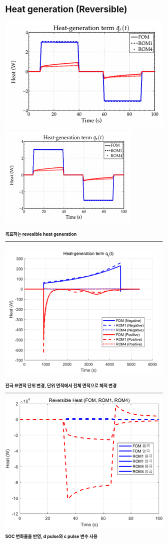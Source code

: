 # Heat generation (Reversible)

![목표하는 reversible heat generation](https://github.com/Igabin/heat-term/blob/main/%ED%99%94%EB%A9%B4%20%EC%BA%A1%EC%B2%98%202025-03-28%20123438.png)
<img src="https://github.com/Igabin/heat-term/blob/main/%ED%99%94%EB%A9%B4%20%EC%BA%A1%EC%B2%98%202025-03-28%20123438.png" width="400" height="300">

**목표하는 revesible heat generation**

---

![전극 표면적 단위 변경, 단위 면적에서 전체 면적으로 체적 변경](https://github.com/Igabin/heat-term/blob/main/%ED%99%94%EB%A9%B4%20%EC%BA%A1%EC%B2%98%202025-03-28%20123457.png)

**전극 표면적 단위 변경, 단위 면적에서 전체 면적으로 체적 변경**

---

![SOC 변화율을 반영, d pulse와 c pulse 변수 사용](https://github.com/Igabin/heat-term/blob/main/untitled2.png)

**SOC 변화율을 반영, d pulse와 c pulse 변수 사용**
